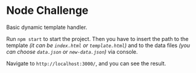 # Node Challenge

Basic dynamic template handler.

Run `npm start` to start the project. Then you have to insert the path to the template *(it can be `index.html` or `template.html`)* and to the data files *(you can choose `data.json` or `new-data.json`)* via console.

Navigate to `http://localhost:3000/`, and you can see the result.